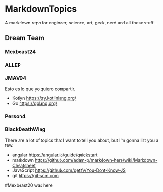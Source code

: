 # MarkdownTopics
A markdown repo for engineer, science, art, geek, nerd and all these stuff... 

## Dream Team

### Mexbeast24 

### ALLEP

### JMAV94
Esto es lo que yo quiero compartir.

* Kotlyn https://try.kotlinlang.org/ 
* Go https://golang.org/

### Person4

### BlackDeathWing
There are a lot of topics that I want to tell you about, but I'm gonna list you a few. 
* angular https://angular.io/guide/quickstart
* markdown https://github.com/adam-p/markdown-here/wiki/Markdown-Cheatsheet
* JavaScript https://github.com/getify/You-Dont-Know-JS
* git https://git-scm.com

#Mexbeast20 was here


